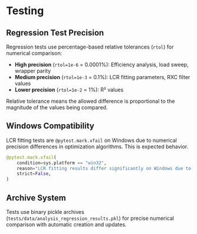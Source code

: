 # Testing

## Regression Test Precision

Regression tests use percentage-based relative tolerances (`rtol`) for numerical comparison:

- **High precision** (`rtol=1e-6` = 0.0001%): Efficiency analysis, load sweep, wrapper parity
- **Medium precision** (`rtol=1e-3` = 0.1%): LCR fitting parameters, RXC filter values  
- **Lower precision** (`rtol=1e-2` = 1%): R² values

Relative tolerance means the allowed difference is proportional to the magnitude of the values being compared.

## Windows Compatibility

LCR fitting tests are `@pytest.mark.xfail` on Windows due to numerical precision differences in optimization algorithms. This is expected behavior.

```python
@pytest.mark.xfail(
    condition=sys.platform == "win32",
    reason="LCR fitting results differ significantly on Windows due to numerical precision differences",
    strict=False,
)
```

## Archive System

Tests use binary pickle archives (`tests/data/analysis_regression_results.pkl`) for precise numerical comparison with automatic creation and updates.

